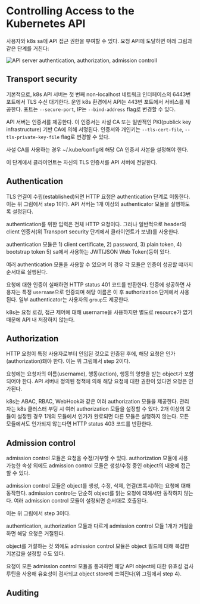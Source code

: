 # Controlling Access to the Kubernetes API
사용자와 k8s sa에 API 접근 권한을 부여할 수 있다. 요청 API에 도달하면 아래 그림과 같은 단계를 거친다:

![API server authentication, authorization, admission controll](https://d33wubrfki0l68.cloudfront.net/673dbafd771491a080c02c6de3fdd41b09623c90/50100/images/docs/admin/access-control-overview.svg)

## Transport security
기본적으로, k8s API 서버는 첫 번째 non-localhost 네트워크 인터페이스의 6443번 포트에서 TLS 수신 대기한다. 운영 k8s 환경에서 API는 443번 포트에서 서비스를 제공한다. 포트는 `--secure-port`, IP는 `--bind-address` flag로 변경할 수 있다.

API 서버는 인증서를 제공한다. 이 인증서는 사설 CA 또는 일반적인 PKI(publick key infrastructure) 기반 CA에 의해 서명된다. 인증서와 개인키는 `--tls-cert-file`, `--tls-private-key-file` flag로 변경할 수 있다.

사설 CA를 사용하는 경우 ~/.kube/config에 해당 CA 인증서 사본을 설정해야 한다.

이 단계에서 클라이언트는 자신의 TLS 인증서를 API 서버에 전달한다.

## Authentication
TLS 연결이 수립(established)되면 HTTP 요청은 authentication 단계로 이동한다. 이는 위 그림에서 step 1이다. API 서버는 1개 이상의 authenticator 모듈을 실행하도록 설정된다.

authentication를 위한 입력은 전체 HTTP 요청이다. 그러나 일반적으로 header와 client 인증서(위 Transport security 단계에서 클라이언트가 보낸)를 사용한다.

authentication 모듈은 1) client certificate, 2) password, 3) plain token, 4) bootstrap token 5) sa에서 사용하는 JWT(JSON Web Token)등이 있다.

여러 authentication 모듈을 사용할 수 있으며 이 경우 각 모듈은 인증이 성공할 떄까지 순서대로 실행된다.

요청에 대한 인증이 실패하면 HTTP status 401 코드를 반환한다. 인증에 성공하면 사용자는 특정 `username`으로 인증되며 해당 이름은 이 후 authorization 단계에서 사용된다. 일부 authenticator는 사용자의 `group`도 제공한다.

k8s는 요청 로깅, 접근 제어에 대해 username을 사용하지만 별도로 resource가 없기 때문에 API 내 저장하지 않는다.

## Authorization
HTTP 요청이 특정 사용자로부터 인입된 것으로 인증된 후에, 해당 요청은 인가(authorization)돼야 한다. 이는 위 그림에서 step 2이다.

요청에는 요청자의 이름(username), 행동(action), 행동의 영향을 받는 object가 포함되어야 한다. API 서버내 정의된 정책에 의해 해당 요청에 대한 권한이 있다면 요청은 인가된다.

k8s는 ABAC, RBAC, WebHook과 같은 여러 authorization 모듈을 제공한다. 관리자는 k8s 클러스터 부팅 시 여러 authorization 모듈을 설정할 수 있다. 2개 이상의 모듈이 설정된 경우 1개의 모듈에서 인가가 완료되면 다른 모듈은 실행하지 않는다. 모든 모듈에서도 인가되지 않는다면 HTTP status 403 코드를 반환한다.

## Admission control
admission control 모듈은 요청을 수정/거부할 수 있다. authorization 모듈에 사용 가능한 속성 외에도 admission control 모듈은 생성/수정 중인 object의 내용에 접근할 수 있다.

admission control 모듈은 object를 생성, 수정, 삭제, 연결(프록시)하는 요청에 대해 동작한다. admission control는 단순히 object를 읽는 요청에 대해서만 동작하지 않는다. 여러 admission control 모듈이 설정되면 순서대로 호출된다.

이는 위 그림에서 step 3이다.

authentication, authorization 모듈과 다르게 admission control 모듈 1개가 거절을 하면 해당 요청은 거절된다.

object를 거절하는 것 외에도 admission control 모듈은 object 필드에 대해 복잡한 기본값을 설정할 수도 있다.

요청이 모든 admission control 모듈을 통과하면 해당 API object에 대한 유효성 검사 루틴을 사용해 유효성이 검사되고 object store에 쓰여진다(위 그림에서 step 4).

## Auditing